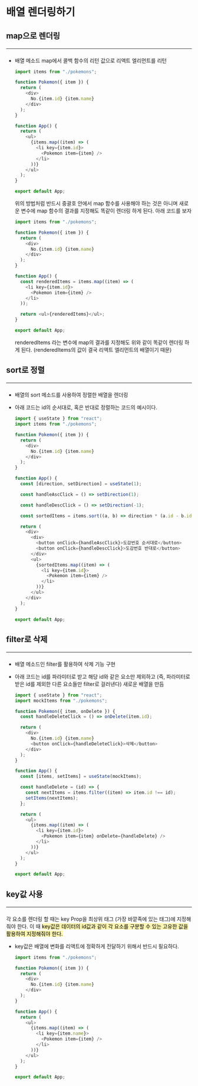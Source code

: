 # 배열 렌더링하기

## map으로 렌더링 <hr>

- 배열 메소드 map에서 콜백 함수의 리턴 값으로 리액트 엘리먼트를 리턴

  ```js
  import items from "./pokemons";

  function Pokemon({ item }) {
    return (
      <div>
        No.{item.id} {item.name}
      </div>
    );
  }

  function App() {
    return (
      <ul>
        {items.map((item) => (
          <li key={item.id}>
            <Pokemon item={item} />
          </li>
        ))}
      </ul>
    );
  }

  export default App;
  ```

  위의 방법처럼 반드시 중괄호 안에서 map 함수를 사용해야 하는 것은 아니며 새로운 변수에 map 함수의 결과를 지정해도 똑같이 렌더링 하게 된다. 아래 코드를 보자

  ```js
  import items from "./pokemons";

  function Pokemon({ item }) {
    return (
      <div>
        No.{item.id} {item.name}
      </div>
    );
  }

  function App() {
    const renderedItems = items.map((item) => (
      <li key={item.id}>
        <Pokemon item={item} />
      </li>
    ));

    return <ul>{renderedItems}</ul>;
  }

  export default App;
  ```

  renderedItems 라는 변수에 map의 결과를 지정해도 위와 같이 똑같이 렌더링 하게 된다. (renderedItems의 값이 결국 리액트 엘리먼트의 배열이기 때문)

## sort로 정렬 <hr>

- 배열의 sort 메소드를 사용하여 정렬한 배열을 렌더링
- 아래 코드는 id의 순서대로, 혹은 반대로 정렬하는 코드의 예시이다.

  ```js
  import { useState } from "react";
  import items from "./pokemons";

  function Pokemon({ item }) {
    return (
      <div>
        No.{item.id} {item.name}
      </div>
    );
  }

  function App() {
    const [direction, setDirection] = useState(1);

    const handleAscClick = () => setDirection(1);

    const handleDescClick = () => setDirection(-1);

    const sortedItems = items.sort((a, b) => direction * (a.id - b.id));

    return (
      <div>
        <div>
          <button onClick={handleAscClick}>도감번호 순서대로</button>
          <button onClick={handleDescClick}>도감번호 반대로</button>
        </div>
        <ul>
          {sortedItems.map((item) => (
            <li key={item.id}>
              <Pokemon item={item} />
            </li>
          ))}
        </ul>
      </div>
    );
  }

  export default App;
  ```

## filter로 삭제 <hr>

- 배열 메소드인 filter를 활용하여 삭제 기능 구현
- 아래 코드는 id를 파라미터로 받고 해당 id와 같은 요소만 제외하고 (즉, 파라미터로 받은 id를 제외한 다른 요소들만 filter로 걸러낸다) 새로운 배열을 만듬

  ```js
  import { useState } from "react";
  import mockItems from "./pokemons";

  function Pokemon({ item, onDelete }) {
    const handleDeleteClick = () => onDelete(item.id);

    return (
      <div>
        No.{item.id} {item.name}
        <button onClick={handleDeleteClick}>삭제</button>
      </div>
    );
  }

  function App() {
    const [items, setItems] = useState(mockItems);

    const handleDelete = (id) => {
      const nextItems = items.filter((item) => item.id !== id);
      setItems(nextItems);
    };

    return (
      <ul>
        {items.map((item) => (
          <li key={item.id}>
            <Pokemon item={item} onDelete={handleDelete} />
          </li>
        ))}
      </ul>
    );
  }

  export default App;
  ```

## key값 사용 <hr>

각 요소를 렌더링 할 때는 key Prop을 최상위 태그 (가장 바깥족에 있는 태그)에 지정해줘야 한다.
이 때 <mark style='background-color: #fff5b1'>key값은 데이터의 id값과 같이 각 요소를 구분할 수 있는 고유한 값을 활용하여 지정해줘야 한다.</mark>

- key값은 배열에 변화를 리액트에 정확하게 전달하기 위해서 반드시 필요하다.

  ```js
  import items from "./pokemons";

  function Pokemon({ item }) {
    return (
      <div>
        No.{item.id} {item.name}
      </div>
    );
  }

  function App() {
    return (
      <ul>
        {items.map((item) => (
          <li key={item.name}>
            <Pokemon item={item} />
          </li>
        ))}
      </ul>
    );
  }

  export default App;
  ```
